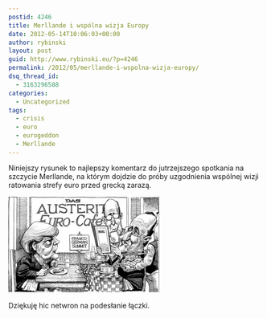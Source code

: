 ```yaml
---
postid: 4246
title: Merllande i wspólna wizja Europy
date: 2012-05-14T10:06:03+00:00
author: rybinski
layout: post
guid: http://www.rybinski.eu/?p=4246
permalink: /2012/05/merllande-i-wspolna-wizja-europy/
dsq_thread_id:
  - 3163296588
categories:
  - Uncategorized
tags:
  - crisis
  - euro
  - eurogeddon
  - Merllande
---
```

Niniejszy rysunek to najlepszy komentarz do jutrzejszego spotkania na szczycie Merllande, na którym dojdzie do próby uzgodnienia wspólnej wizji ratowania strefy euro przed grecką zarazą.

[<img class="aligncenter size-medium wp-image-4247" title="Austerity_cafe" src="/uploads/2012/05/Austerity_cafe-300x192.jpg" alt="" width="300" height="192" />](/uploads/2012/05/Austerity_cafe.jpg)

Dziękuję hic netwron na podesłanie łączki.
